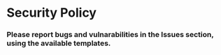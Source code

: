 # Security Policy

### Please report bugs and vulnarabilities in the Issues section, using the available templates.
